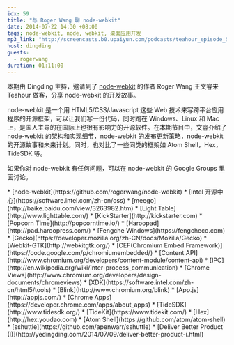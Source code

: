```yaml
---
idx: 59
title: "与 Roger Wang 聊 node-webkit"
date: 2014-07-22 14:30 +08:00
tags: node-webkit, node, webkit, 桌面应用开发
mp3_link: "http://screencasts.b0.upaiyun.com/podcasts/teahour_episode_59.m4a"
host: dingding
guests:
  - rogerwang
duration: 01:11:00
---
```


本期由 Dingding 主持，邀请到了 [node-webkit](https://github.com/rogerwang/node-webkit) 的作者 Roger Wang 王文睿来 Teahour 做客，分享 node-webkit 的开发故事。

node-webkit 是一个用 HTML5/CSS/Javascript 这些 Web 技术来写跨平台应用程序的开源框架，可以让我们写一份代码，同时跑在 Windows、Linux 和 Mac 上，是国人主导的在国际上也很有影响力的开源软件。在本期节目中，文睿介绍了 node-webkit 的架构和实现细节，node-webkit 的发布更新策略，node-webkit 的开源故事和未来计划。同时，也对比了一些同类的框架如 Atom Shell，Hex，TideSDK 等。

如果你对 node-webkit 有任何问题，可以在 node-webkit 的 Google Groups 里面讨论。

<section class="notes" markdown="1">
* [node-webkit](https://github.com/rogerwang/node-webkit)
* [Intel 开源中心](https://software.intel.com/zh-cn/oss)
* [meego](http://baike.baidu.com/view/3263982.htm)
* [Light Table](http://www.lighttable.com/)
* [KickStarter](http://kickstarter.com)
* [Popcorn Time](http://popcorntime.io/)
* [Haroopad](http://pad.haroopress.com/)
* [Fengche Windows](https://fengcheco.com)
* [Gecko](https://developer.mozilla.org/zh-CN/docs/Mozilla/Gecko)
* [Webkit-GTK](http://webkitgtk.org/)
* [CEF(Chromium Embed Framework)](https://code.google.com/p/chromiumembedded/)
* [Content API](http://www.chromium.org/developers/content-module/content-api)
* [IPC](http://en.wikipedia.org/wiki/Inter-process_communication)
* [Chrome Views](http://www.chromium.org/developers/design-documents/chromeviews)
* [XDK](https://software.intel.com/zh-cn/html5/tools)
* [Blink](http://www.chromium.org/blink)
* [App.js](http://appjs.com/)
* [Chrome Apps](https://developer.chrome.com/apps/about_apps)
* [TideSDK](http://www.tidesdk.org/)
* [TideKit](https://www.tidekit.com/)
* [Hex](http://hex.youdao.com)
* [Atom Shell](https://github.com/atom/atom-shell)
* [sshuttle](https://github.com/apenwarr/sshuttle)
* [Deliver Better Product (I)](http://yedingding.com/2014/07/09/deliver-better-product-i.html)
</section>

